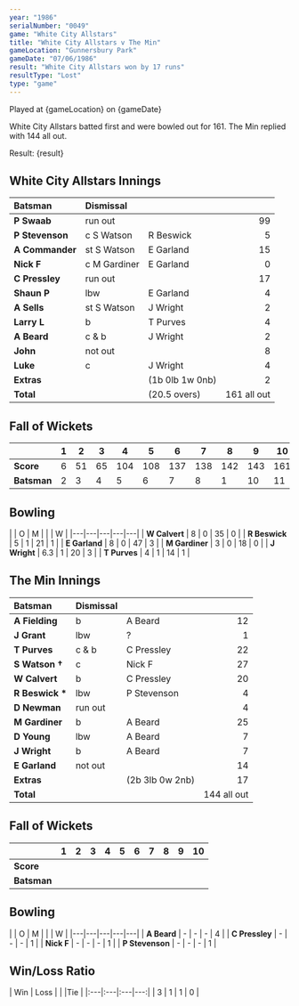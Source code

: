 ```yaml
---
year: "1986"
serialNumber: "0049"
game: "White City Allstars"
title: "White City Allstars v The Min"
gameLocation: "Gunnersbury Park"
gameDate: "07/06/1986"
result: "White City Allstars won by 17 runs"
resultType: "Lost"
type: "game"
---
```


Played at {gameLocation} on {gameDate} 

White City Allstars batted first and were bowled out for 161. The Min replied with 144 all out.

Result: {result}
 
## White City Allstars Innings

| Batsman | Dismissal |  |  |
|:---|:---|---|---:|
| **P Swaab** | run out |  | 99 | 
| **P Stevenson** | c S Watson | R Beswick | 5 | 
| **A Commander** | st S Watson | E Garland | 15 | 
| **Nick F** | c M Gardiner | E Garland | 0 | 
| **C Pressley** | run out |  | 17 | 
| **Shaun P** | lbw | E Garland | 4 | 
| **A Sells** | st S Watson | J Wright | 2 | 
| **Larry L** | b | T Purves | 4 | 
| **A Beard** | c & b | J Wright | 2 | 
| **John** | not out |  | 8 | 
| **Luke** | c | J Wright | 4 | 
| **Extras** | | (1b 0lb 1w 0nb) | 2 | 
| **Total** | | (20.5 overs) | 161 all out | 

## Fall of Wickets

| | 1 | 2 | 3 | 4 | 5 | 6 | 7 | 8 | 9 | 10 |
|---|---|---|---|---|---|---|---|---|---|---|
| **Score** | 6 | 51 | 65 | 104 | 108 | 137 | 138 | 142 | 143 | 161 | 
| **Batsman** | 2 | 3 | 4 | 5 | 6 | 7 | 8 | 1 | 10 | 11 | 


## Bowling

| | O | M |  |  | W |
|---|---|---|---|---|
| **W Calvert** | 8 | 0 | 35 | 0 | 
| **R Beswick** | 5 | 1 | 21 | 1 | 
| **E Garland** | 8 | 0 | 47 | 3 | 
| **M Gardiner** | 3 | 0 | 18 | 0 | 
| **J Wright** | 6.3 | 1 | 20 | 3 |
| **T Purves** | 4 | 1 | 14 | 1 | 

## The Min Innings

| Batsman | Dismissal |  |  |
|:---|:---|---|---:|
| **A Fielding** | b | A Beard | 12 | 
| **J Grant** | lbw | ? | 1 | 
| **T Purves** | c & b | C Pressley | 22 | 
| **S Watson &#8224;** | c | Nick F | 27 | 
| **W Calvert** | b | C Pressley | 20 | 
| **R Beswick &#42;** | lbw | P Stevenson | 4 | 
| **D Newman** | run out |  | 4 | 
| **M Gardiner** | b | A Beard | 25 | 
| **D Young** | lbw | A Beard | 7 | 
| **J Wright** | b | A Beard | 7 | 
| **E Garland** | not out |  | 14 | 
| **Extras** | | (2b 3lb 0w 2nb) | 17 | 
| **Total** | | | 144 all out | 

## Fall of Wickets

| | 1 | 2 | 3 | 4 | 5 | 6 | 7 | 8 | 9 | 10 |
|---|---|---|---|---|---|---|---|---|---|---|
| **Score** |  |  |  |  |  |  |  |  |  |  |
| **Batsman** |  |  |  |  |  |  |  |  |  |  |  |


## Bowling

| | O | M |  |  | W |
|---|---|---|---|---|
| **A Beard** | - | - | - | 4 | 
| **C Pressley** | - | - | - | 1 | 
| **Nick F** | - | - | - | 1 | 
| **P Stevenson** | - | - | - | 1 | 

## Win/Loss Ratio

| Win | Loss |  |  |Tie |
|:---|:---|:---|---:|
| 3 | 1 | 1 | 0 |